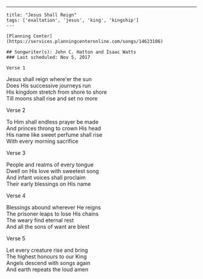---
    title: "Jesus Shall Reign"
    tags: ['exaltation', 'jesus', 'king', 'kingship']
    ---

    [Planning Center](https://services.planningcenteronline.com/songs/14623106)

    ## Songwriter(s): John C. Hatton and Isaac Watts
    ### Last scheduled: Nov 5, 2017          

    Verse 1  
  
Jesus shall reign where'er the sun  
Does His successive journeys run  
His kingdom stretch from shore to shore  
Till moons shall rise and set no more  
  
Verse 2  
  
To Him shall endless prayer be made  
And princes throng to crown His head  
His name like sweet perfume shall rise  
With every morning sacrifice  
  
Verse 3  
  
People and realms of every tongue  
Dwell on His love with sweetest song  
And infant voices shall proclaim  
Their early blessings on His name  
  
Verse 4  
  
Blessings abound wherever He reigns  
The prisoner leaps to lose His chains  
The weary find eternal rest  
And all the sons of want are blest  
  
Verse 5  
  
Let every creature rise and bring  
The highest honours to our King  
Angels descend with songs again  
And earth repeats the loud amen
    
